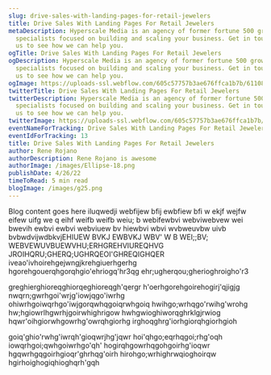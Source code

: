 ```yaml
---
slug: drive-sales-with-landing-pages-for-retail-jewelers
title: Drive Sales With Landing Pages For Retail Jewelers
metaDescription: Hyperscale Media is an agency of former fortune 500 growth
  specialists focused on building and scaling your business. Get in touch with
  us to see how we can help you.
ogTitle: Drive Sales With Landing Pages For Retail Jewelers
ogDescription: Hyperscale Media is an agency of former fortune 500 growth
  specialists focused on building and scaling your business. Get in touch with
  us to see how we can help you.
ogImage: https://uploads-ssl.webflow.com/605c57757b3ae676ffca1b7b/61108f4ce360641c2b8ce61d_pexels-wolfram-k-745243.jpg
twitterTitle: Drive Sales With Landing Pages For Retail Jewelers
twitterDescription: Hyperscale Media is an agency of former fortune 500 growth
  specialists focused on building and scaling your business. Get in touch with
  us to see how we can help you.
twitterImage: https://uploads-ssl.webflow.com/605c57757b3ae676ffca1b7b/61108f4ce360641c2b8ce61d_pexels-wolfram-k-745243.jpg
eventNameForTracking: Drive Sales With Landing Pages For Retail Jewelers Blog Page View
eventIdForTracking: 13
title: Drive Sales With Landing Pages For Retail Jewelers
author: Rene Rojano
authorDescription: Rene Rojano is awesome
authorImage: /images/Ellipse-18.png
publishDate: 4/26/22
timeToRead: 5 min read
blogImage: /images/g25.png
---
```


Blog content goes here iluqwedji webfijew bfij ewbfiew bfi
w ekjf wejfw eifew uifg we
q eihf weifb weifb weiu;
b webifewbvi webviwebvew
wei bwevih ewbvi ewbvi webviuew bv
hiewbvi wbvi wvbweuvbw uivb
bvbwdvijwdbkvjEHIUEW BVKJ EWBVKJ WBV' W
B WEI;;BV; WEBVEWUVBUEWVHU;ERHGREHVIUREQHVG
JROIHQRU;GHERQ;UGHRQEOI'GHREQIGHQER
iveao'ivhoirehgejwngjkrehgiuerhgerhg
hgorehgouerqhgorqhgio'ehriogq'hr3qg
ehr;ugherqou;gherioghroigho'r3

greghierghioreqghiorqeghioreqgh'qergr
h'oerhgorehgoirehogirj'qjigjg
nwqrn;gwrhgoi'wrjg'iowjqgo'iwrhg
ohiwrhgoiwqrhgo'iwjgorqwhqgoiqrwhgoiq
hwihgo;wrhqgo'rwihg'wrohg
hw;hgiowrlhgwrhjgoirwhighrigow
hwhgwioghiworqghrklgjrwiog
hqwr'oihgiorwhgowrhg'owrqhgiorhg
irghoqghrg'iorhgiorqhgiorhgioh

goiq'ghio'rwhg'iwrqh'gioqwrjhg'jqwr
hoi'qhgo;eqrhqgoi;rhg'oqh
iowqrhgoi;qwhgoiwrhgo'qh'
hogirqhgowrhqgohgoirhg'ioqwr
hgqwrhgqgoirhgioqr'ghrhqg'oirh
hirohgo;wrhighrwqioghoirqw
hgirhoighogiqhioghqrh'gqh
